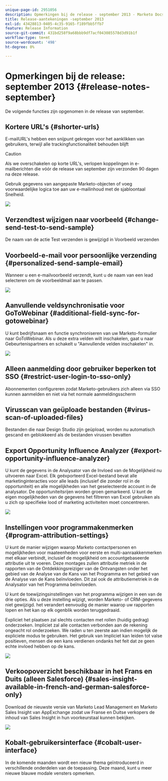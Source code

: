 ```yaml
---
unique-page-id: 2951056
description: Opmerkingen bij de release - september 2013 - Marketo Docs - Productdocumentatie
title: Release-aantekeningen -september 2013
exl-id: 43428813-0405-4c35-9165-f189fbb5ffb7
feature: Release Information
source-git-commit: 431bd258f9a68bbb9df7acf043085578d3d91b1f
workflow-type: tm+mt
source-wordcount: '498'
ht-degree: 0%

---
```


# Opmerkingen bij de release: september 2013 {#release-notes-september}

De volgende functies zijn opgenomen in de release van september.

## Kortere URL&#39;s {#shorter-urls}

E-mailURL&#39;s hebben een snijpunt gekregen voor het aanklikken van gebruikers, terwijl alle trackingfunctionaliteit behouden blijft

>[!CAUTION]
>
>Als we overschakelen op korte URL&#39;s, verlopen koppelingen in e-mailberichten die vóór de release van september zijn verzonden 90 dagen na deze release.

Gebruik gegevens van aangepaste Marketo-objecten of voeg voorwaardelijke logica toe aan uw e-mailinhoud met de sjabloontaal Snelheid.

![](assets/image2014-9-22-17-3a10-3a56.png)

## Verzendtest wijzigen naar voorbeeld {#change-send-test-to-send-sample}

De naam van de actie Test verzenden is gewijzigd in Voorbeeld verzenden

## Voorbeeld-e-mail voor persoonlijke verzending {#personalized-send-sample-email}

Wanneer u een e-mailvoorbeeld verzendt, kunt u de naam van een lead selecteren om de voorbeeldmail aan te passen.

![](assets/image2014-9-22-17-3a11-3a22.png)

## Aanvullende veldsynchronisatie voor GoToWebinar {#additional-field-sync-for-gotowebinar}

U kunt bedrijfsnaam en functie synchroniseren van uw Marketo-formulier naar GoToWebinar. Als u deze extra velden wilt inschakelen, gaat u naar Gebeurtenispartners en schakelt u &quot;Aanvullende velden inschakelen&quot; in.

![](assets/image2014-9-22-17-3a11-3a53.png)

## Alleen aanmelding door gebruiker beperken tot SSO {#restrict-user-login-to-sso-only}

Abonnementen configureren zodat Marketo-gebruikers zich alleen via SSO kunnen aanmelden en niet via het normale aanmeldingsscherm

## Virusscan van geüploade bestanden {#virus-scan-of-uploaded-files}

Bestanden die naar Design Studio zijn geüpload, worden nu automatisch gescand en geblokkeerd als de bestanden virussen bevatten

## Export Opportunity Influence Analyzer {#export-opportunity-influence-analyzer}

U kunt de gegevens in de Analysator van de Invloed van de Mogelijkheid nu uitvoeren naar Excel. Elk geëxporteerd Excel-bestand bevat alle marketinginteracties voor alle leads (inclusief die zonder rol in de opportuniteit) en alle mogelijkheden van het geselecteerde account in de analysator. De opportuniteitsrijen worden groen gemarkeerd. U kunt de eigen mogelijkheden van de gegevens het filtreren van Excel gebruiken als u zich op specifieke lood of marketing activiteiten moet concentreren.

![](assets/image2014-9-22-17-3a12-3a23.png)

## Instellingen voor programmakenmerken {#program-attribution-settings}

U kunt de manier wijzigen waarop Marketo contactpersonen en mogelijkheden voor maateenheden voor eerste en multi-aanraakkenmerken met elkaar verbindt, inclusief de mogelijkheid om accountgebaseerde attributie uit te voeren. Deze montages zullen attributie metriek in de rapporten van de Ontdekkingsreiziger van de Ontvangsten onder het gebied van de Analyse van de Kans van het Programma en het gebied van de Analyse van de Kans beïnvloeden. Dit zal ook de attributiemetriek in de Analysator van het Programma beïnvloeden.

U kunt de toewijzingsinstellingen van het programma wijzigen in een van de drie opties. Als u deze instelling wijzigt, worden Marketo- of CRM-gegevens niet gewijzigd. het verandert eenvoudig de manier waarop uw rapporten lopen en het kan op elk ogenblik worden teruggedraaid.

Expliciet het plaatsen zal slechts contacten met rollen (huidig gedrag) onderzoeken. Impliciet zal alle contacten verbonden aan de rekening ongeacht rol onderzoeken. We raden u ten zeerste aan indien mogelijk de expliciete modus te gebruiken. Het gebruik van Impliciet kan leiden tot valse positieven, mensen die een kans verdienen ondanks het feit dat ze geen echte invloed hebben op de kans.

![](assets/image2014-9-22-17-3a12-3a43.png)

## Verkoopoverzicht beschikbaar in het Frans en Duits (alleen Salesforce) {#sales-insight-available-in-french-and-german-salesforce-only}

Download de nieuwste versie van Marketo Lead Management en Marketo Sales Insight van AppExchange zodat uw Franse en Duitse verkopers de inhoud van Sales Insight in hun voorkeurstaal kunnen bekijken.

![](assets/image2014-9-22-17-3a13-3a12.png)

## Kobalt-gebruikersinterface {#cobalt-user-interface}

In de komende maanden wordt een nieuw thema geïntroduceerd in verschillende onderdelen van de toepassing. Deze maand, kunt u meer nieuwe blauwe modale vensters opmerken.
